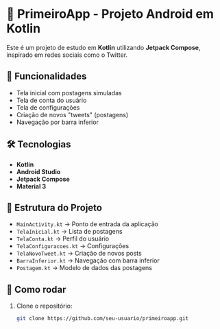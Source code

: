 # 📱 PrimeiroApp - Projeto Android em Kotlin

Este é um projeto de estudo em **Kotlin** utilizando **Jetpack Compose**, inspirado em redes sociais como o Twitter.

## 🚀 Funcionalidades
- Tela inicial com postagens simuladas
- Tela de conta do usuário
- Tela de configurações
- Criação de novos "tweets" (postagens)
- Navegação por barra inferior

## 🛠️ Tecnologias
- **Kotlin**
- **Android Studio**
- **Jetpack Compose**
- **Material 3**

## 📂 Estrutura do Projeto
- `MainActivity.kt` → Ponto de entrada da aplicação  
- `TelaInicial.kt` → Lista de postagens  
- `TelaConta.kt` → Perfil do usuário  
- `TelaConfiguracoes.kt` → Configurações  
- `TelaNovoTweet.kt` → Criação de novos posts  
- `BarraInferior.kt` → Navegação com barra inferior  
- `Postagem.kt` → Modelo de dados das postagens  

## 🔧 Como rodar
1. Clone o repositório:
   ```bash
   git clone https://github.com/seu-usuario/primeiroapp.git

